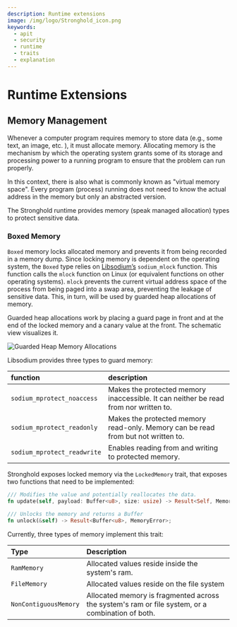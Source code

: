 ```yaml
---
description: Runtime extensions
image: /img/logo/Stronghold_icon.png
keywords:
  - apit
  - security
  - runtime
  - traits
  - explanation
---
```


# Runtime Extensions

## Memory Management

Whenever a computer program requires memory to store data (e.g., some text, an image, etc. ), it must allocate memory. Allocating memory is the mechanism by which the operating system grants some of its storage and processing power to a running program to ensure that the problem can run properly.

In this context, there is also what is commonly known as "virtual memory space". Every program (process) running does not need to know the actual address in the memory but only an abstracted version.

The Stronghold runtime provides memory (speak managed allocation) types to protect sensitive data.

### Boxed Memory

`Boxed` memory locks allocated memory and prevents it from being recorded in a memory dump. Since locking memory is dependent on the operating system, the `Boxed` type relies on [Libsodium’s](https://libsodium.gitbook.io/doc/) `sodium_mlock` function. This function calls the `mlock` function on Linux (or equivalent functions on other operating systems). `mlock` prevents the current virtual address space of the process from being paged into a swap area, preventing the leakage of sensitive data. This, in turn, will be used by guarded heap allocations of memory.

Guarded heap allocations work by placing a guard page in front and at the end of the locked memory and a canary value at the front. The schematic view visualizes it.

![Guarded Heap Memory Allocations](https://i.imgur.com/oy0Ri1Z.png)

Libsodium provides three types to guard memory:

| function                    | description                                                                          |
| :-------------------------- | :----------------------------------------------------------------------------------- |
| `sodium_mprotect_noaccess`  | Makes the protected memory inaccessible. It can neither be read from nor written to. |
| `sodium_mprotect_readonly`  | Makes the protected memory read-only. Memory can be read from but not written to.    |
| `sodium_mprotect_readwrite` | Enables reading from and writing to protected memory.                                |

Stronghold exposes locked memory via the `LockedMemory` trait, that exposes two functions that need to be implemented:

```rust
/// Modifies the value and potentially reallocates the data.
fn update(self, payload: Buffer<u8>, size: usize) -> Result<Self, MemoryError>;

/// Unlocks the memory and returns a Buffer
fn unlock(&self) -> Result<Buffer<u8>, MemoryError>;
```

Currently, three types of memory implement this trait:

| Type                  | Description                                                                                      |
| :-------------------- | :----------------------------------------------------------------------------------------------- |
| `RamMemory`           | Allocated values reside inside the system's ram.                                                 |
| `FileMemory`          | Allocated values reside on the file system                                                       |
| `NonContiguousMemory` | Allocated memory is fragmented across the system's ram or file system, or a combination of both. |

